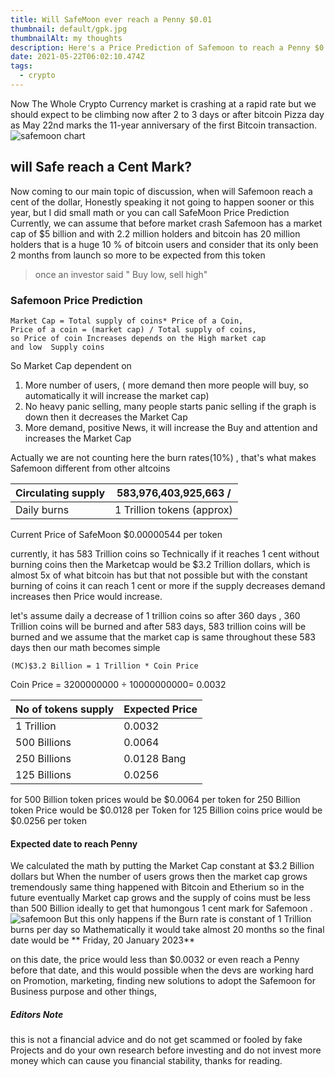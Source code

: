 ```yaml
---
title: Will SafeMoon ever reach a Penny $0.01
thumbnail: default/gpk.jpg
thumbnailAlt: my thoughts
description: Here's a Price Prediction of Safemoon to reach a Penny $0.01.
date: 2021-05-22T06:02:10.474Z
tags:
  - crypto
---
```

<!--StartFragment-->

Now The Whole Crypto Currency market is crashing at a rapid rate but we should expect to be climbing now after 2 to 3 days or after bitcoin Pizza day as May 22nd marks the 11-year anniversary of the first Bitcoin transaction. ![safemoon chart](https://www.thesun.co.uk/wp-content/uploads/2021/04/VP-GRAPH-SAFE-MOON-CHANGE.jpg)

## [](https://5amblogger.com/article/safemoon%20and%20penny%20story/#heading-will-safe-reach-a-cent-mark)will Safe reach a Cent Mark?

Now coming to our main topic of discussion, when will Safemoon reach a cent of the dollar, Honestly speaking it not going to happen sooner or this year, but I did small math or you can call SafeMoon Price Prediction Currently, we can assume that before market crash Safemoon has a market cap of $5 billion and with 2.2 million holders and bitcoin has 20 million holders that is a huge 10 % of bitcoin users and consider that its only been 2 months from launch so more to be expected from this token

> once an investor said " Buy low, sell high"

### [](https://5amblogger.com/article/safemoon%20and%20penny%20story/#heading-safemoon-price-prediction)Safemoon Price Prediction

```
Market Cap = Total supply of coins* Price of a Coin,
Price of a coin = (market cap) / Total supply of coins,
so Price of coin Increases depends on the High market cap
and low  Supply coins
```

So Market Cap dependent on

1. More number of users, ( more demand then more people will buy, so automatically it will increase the market cap)
2. No heavy panic selling, many people starts panic selling if the graph is down then it decreases the Market Cap
3. More demand, positive News, it will increase the Buy and attention and increases the Market Cap

Actually we are not counting here the burn rates(10%) , that's what makes Safemoon different from other altcoins

| Circulating supply | 583,976,403,925,663 /      |
| ------------------ | -------------------------- |
| Daily burns        | 1 Trillion tokens (approx) |

Current Price of SafeMoon $0.00000544 per token

currently, it has 583 Trillion coins so Technically if it reaches 1 cent without burning coins then the Marketcap would be $3.2 Trillion dollars, which is almost 5x of what bitcoin has but that not possible but with the constant burning of coins it can reach 1 cent or more if the supply decreases demand increases then Price would increase.

let's assume daily a decrease of 1 trillion coins so after 360 days , 360 Trillion coins will be burned and after 583 days, 583 trillion coins will be burned and we assume that the market cap is same throughout these 583 days then our math becomes simple

```
(MC)$3.2 Billion = 1 Trillion * Coin Price
```

Coin Price = 3200000000 ÷ 10000000000= 0.0032

| No of tokens supply | Expected Price |
| ------------------- | -------------- |
| 1 Trillion          | 0.0032         |
| 500 Billions        | 0.0064         |
| 250 Billions        | 0.0128 Bang    |
| 125 Billions        | 0.0256         |

for 500 Billion token prices would be $0.0064 per token for 250 Billion token Price would be $0.0128 per Token for 125 Billion coins price would be $0.0256 per token

#### Expected date to reach Penny

We calculated the math by putting the Market Cap constant at $3.2 Billion dollars but When the number of users grows then the market cap grows tremendously same thing happened with Bitcoin and Etherium so in the future eventually Market cap grows and the supply of coins must be less than 500 Billion ideally to get that humongous 1 cent mark for Safemoon . ![safemoon](https://mk0asiacryptotopf9lu.kinstacdn.com/wp-content/uploads/2021/04/tnwsypig65p61.jpg) But this only happens if the Burn rate is constant of 1 Trillion burns per day so Mathematically it would take almost 20 months so the final date would be \*\* Friday, 20 January 2023\*\*

on this date, the price would less than $0.0032 or even reach a Penny before that date, and this would possible when the devs are working hard on Promotion, marketing, finding new solutions to adopt the Safemoon for Business purpose and other things,

##### Editors Note

this is not a financial advice and do not get scammed or fooled by fake Projects and do your own research before investing and do not invest more money which can cause you financial stability, thanks for reading.

<!--EndFragment-->